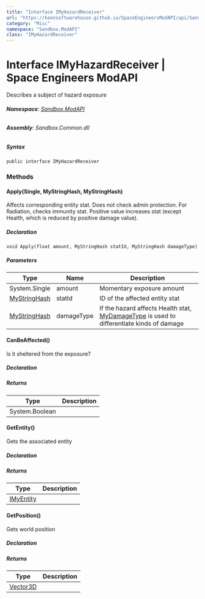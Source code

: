 ```yaml
---
title: "Interface IMyHazardReceiver"
url: "https://keensoftwarehouse.github.io/SpaceEngineersModAPI/api/Sandbox.ModAPI.IMyHazardReceiver.html"
category: "Misc"
namespace: "Sandbox.ModAPI"
class: "IMyHazardReceiver"
---
```


# Interface IMyHazardReceiver | Space Engineers ModAPI

Describes a subject of hazard exposure

###### **Namespace**: [Sandbox.ModAPI](https://keensoftwarehouse.github.io/SpaceEngineersModAPI/api/Sandbox.ModAPI.html)

###### **Assembly**: Sandbox.Common.dll

##### Syntax

```
public interface IMyHazardReceiver
```

### Methods

#### Apply(Single, MyStringHash, MyStringHash)

Affects corresponding entity stat. Does not check admin protection. For Radiation, checks immunity stat. Positive value increases stat (except Health, which is reduced by positive damage value).

##### Declaration

```
void Apply(float amount, MyStringHash statId, MyStringHash damageType)
```

##### Parameters

| Type | Name | Description |
| --- | --- | --- |
| System.Single | amount | Momentary exposure amount |
| [MyStringHash](https://keensoftwarehouse.github.io/SpaceEngineersModAPI/api/VRage.Utils.MyStringHash.html) | statId | ID of the affected entity stat |
| [MyStringHash](https://keensoftwarehouse.github.io/SpaceEngineersModAPI/api/VRage.Utils.MyStringHash.html) | damageType | If the hazard affects Health stat, [MyDamageType](https://keensoftwarehouse.github.io/SpaceEngineersModAPI/api/VRage.Game.MyDamageType.html) is used to differentiate kinds of damage |

#### CanBeAffected()

Is it sheltered from the exposure?

##### Declaration

##### Returns

| Type | Description |
| --- | --- |
| System.Boolean |     |

#### GetEntity()

Gets the associated entity

##### Declaration

##### Returns

| Type | Description |
| --- | --- |
| [IMyEntity](https://keensoftwarehouse.github.io/SpaceEngineersModAPI/api/VRage.Game.ModAPI.Ingame.IMyEntity.html) |     |

#### GetPosition()

Gets world position

##### Declaration

##### Returns

| Type | Description |
| --- | --- |
| [Vector3D](https://keensoftwarehouse.github.io/SpaceEngineersModAPI/api/VRageMath.Vector3D.html) |     |